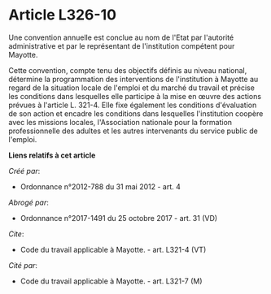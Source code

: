 # Article L326-10

Une convention annuelle est conclue au nom de l'Etat par l'autorité administrative et par le représentant de l'institution
compétent pour Mayotte. 

Cette convention, compte tenu des objectifs définis au niveau national, détermine la programmation des interventions de
l'institution à Mayotte au regard de la situation locale de l'emploi et du marché du travail et précise les conditions dans
lesquelles elle participe à la mise en œuvre des actions prévues à l'article L. 321-4. Elle fixe également les conditions
d'évaluation de son action et encadre les conditions dans lesquelles l'institution coopère avec les missions locales,
l'Association nationale pour la formation professionnelle des adultes et les autres intervenants du service public de
l'emploi.

**Liens relatifs à cet article**

_Créé par_:

  - Ordonnance n°2012-788 du 31 mai 2012 - art. 4

_Abrogé par_:

  - Ordonnance n°2017-1491 du 25 octobre 2017 - art. 31 (VD)

_Cite_:

  - Code du travail applicable à Mayotte. - art. L321-4 (VT)

_Cité par_:

  - Code du travail applicable à Mayotte. - art. L321-7 (M)
